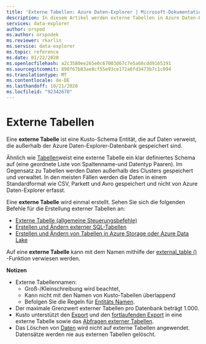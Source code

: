 ```yaml
---
title: 'Externe Tabellen: Azure Daten-Explorer | Microsoft-Dokumentation'
description: In diesem Artikel werden externe Tabellen in Azure Daten-Explorer beschrieben.
services: data-explorer
author: orspod
ms.author: orspodek
ms.reviewer: rkarlin
ms.service: data-explorer
ms.topic: reference
ms.date: 01/22/2020
ms.openlocfilehash: a2c3580ee265e0c67003d67c7e5a68cdd9165191
ms.sourcegitcommit: 898f67b83ae8cf55e93ce172a6fd3473b7c1c094
ms.translationtype: MT
ms.contentlocale: de-DE
ms.lasthandoff: 10/21/2020
ms.locfileid: "92342670"
---
```

# <a name="external-tables"></a>Externe Tabellen

Eine **externe Tabelle** ist eine Kusto-Schema Entität, die auf Daten verweist, die außerhalb der Azure Daten-Explorer-Datenbank gespeichert sind.

Ähnlich wie [Tabellen](tables.md)weist eine externe Tabelle ein klar definiertes Schema auf (eine geordnete Liste von Spaltenname-und Datentyp Paaren). Im Gegensatz zu Tabellen werden Daten außerhalb des Clusters gespeichert und verwaltet. In den meisten Fällen werden die Daten in einem Standardformat wie CSV, Parkett und Avro gespeichert und nicht von Azure Daten-Explorer erfasst.

Eine **externe Tabelle** wird einmal erstellt. Sehen Sie sich die folgenden Befehle für die Erstellung externer Tabellen an:
* [Externe Tabelle (allgemeine Steuerungsbefehle)](../../management/external-table-commands.md)
* [Erstellen und Ändern externer SQL-Tabellen](../../management/external-sql-tables.md)
* [Erstellen und Ändern von Tabellen in Azure Storage oder Azure Data Lake](../../management/external-tables-azurestorage-azuredatalake.md)

Auf eine **externe Tabelle** kann mit dem Namen mithilfe der [external_table ()](../../query/externaltablefunction.md) -Funktion verwiesen werden. 

**Notizen**

* Externe Tabellennamen:
   * Groß-/Kleinschreibung wird beachtet,
   * Kann nicht mit den Namen von Kusto-Tabellen überlappend
   * Befolgen Sie die Regeln für [Entitäts Namen](./entity-names.md).
* Der maximale Grenzwert externer Tabellen pro Datenbank beträgt 1.000.
* Kusto unterstützt den [Export](../../management/data-export/export-data-to-an-external-table.md) und den [fortlaufenden Export](../../management/data-export/continuous-data-export.md) in eine externe Tabelle sowie das [Abfragen externer Tabellen](../../../data-lake-query-data.md).
* Das Löschen von [Daten](../../concepts/data-purge.md) wird nicht auf externe Tabellen angewendet. Datensätze werden nie aus externen Tabellen gelöscht.